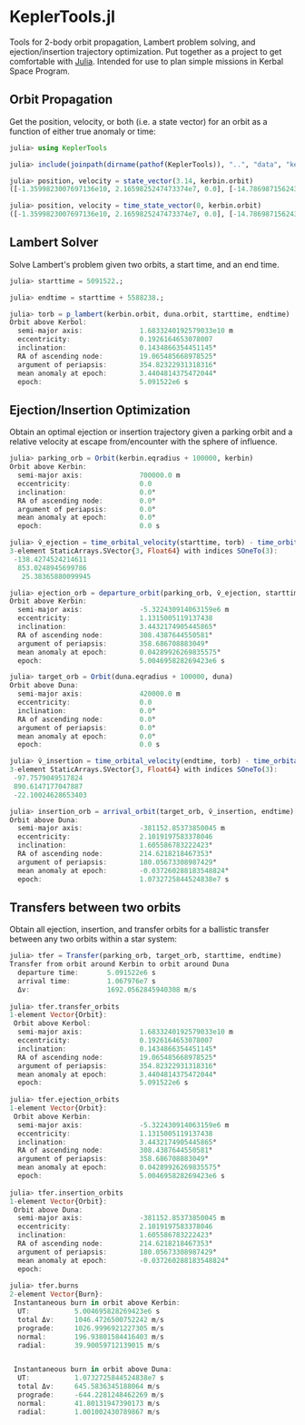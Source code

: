# KeplerTools.jl

Tools for 2-body orbit propagation, Lambert problem solving, and ejection/insertion trajectory optimization. Put together as a project to get comfortable with [Julia](https://julialang.org/). Intended for use to plan simple missions in Kerbal Space Program. 

## Orbit Propagation

Get the position, velocity, or both (i.e. a state vector) for an orbit as a function of either true anomaly or time:

```julia
julia> using KeplerTools

julia> include(joinpath(dirname(pathof(KeplerTools)), "..", "data", "kerbol_system.jl"));

julia> position, velocity = state_vector(3.14, kerbin.orbit)
([-1.3599823007697136e10, 2.1659825247473374e7, 0.0], [-14.786987156243779, -9284.488948751467, 0.0])

julia> position, velocity = time_state_vector(0, kerbin.orbit)
([-1.3599823007697136e10, 2.1659825247473374e7, 0.0], [-14.786987156243779, -9284.488948751467, 0.0])
```

## Lambert Solver

Solve Lambert's problem given two orbits, a start time, and an end time.

```julia
julia> starttime = 5091522.; 

julia> endtime = starttime + 5588238.;

julia> torb = p_lambert(kerbin.orbit, duna.orbit, starttime, endtime)
Orbit above Kerbol:
  semi-major axis:              1.6833240192579033e10 m
  eccentricity:                 0.1926164653078007
  inclination:                  0.1434866354451145°
  RA of ascending node:         19.065485668978525°
  argument of periapsis:        354.82322931318316°
  mean anomaly at epoch:        3.4404814375472044°
  epoch:                        5.091522e6 s
```

## Ejection/Insertion Optimization

Obtain an optimal ejection or insertion trajectory given a parking orbit and a relative velocity at escape from/encounter with the sphere of influence. 

```julia
julia> parking_orb = Orbit(kerbin.eqradius + 100000, kerbin)
Orbit above Kerbin:
  semi-major axis:              700000.0 m
  eccentricity:                 0.0
  inclination:                  0.0°
  RA of ascending node:         0.0°
  argument of periapsis:        0.0°
  mean anomaly at epoch:        0.0°
  epoch:                        0.0 s

julia> v̄_ejection = time_orbital_velocity(starttime, torb) - time_orbital_velocity(starttime, kerbin.orbit)
3-element StaticArrays.SVector{3, Float64} with indices SOneTo(3):
 -138.4274524214611
  853.0248945699786
   25.38365880099945

julia> ejection_orb = departure_orbit(parking_orb, v̄_ejection, starttime)[1]
Orbit above Kerbin:
  semi-major axis:              -5.322430914063159e6 m
  eccentricity:                 1.1315005119137438
  inclination:                  3.4432174905445865°
  RA of ascending node:         308.4387644550581°
  argument of periapsis:        358.686708883049°
  mean anomaly at epoch:        0.04289926269835575°
  epoch:                        5.004695828269423e6 s

julia> target_orb = Orbit(duna.eqradius + 100000, duna)
Orbit above Duna:
  semi-major axis:              420000.0 m
  eccentricity:                 0.0
  inclination:                  0.0°
  RA of ascending node:         0.0°
  argument of periapsis:        0.0°
  mean anomaly at epoch:        0.0°
  epoch:                        0.0 s

julia> v̄_insertion = time_orbital_velocity(endtime, torb) - time_orbital_velocity(endtime, duna.orbit)
3-element StaticArrays.SVector{3, Float64} with indices SOneTo(3):
 -97.7579049517824
 890.6147177047887
 -22.10024628653403

julia> insertion_orb = arrival_orbit(target_orb, v̄_insertion, endtime)[1]
Orbit above Duna:
  semi-major axis:              -381152.85373850045 m
  eccentricity:                 2.1019197583378046
  inclination:                  1.605586783222423°
  RA of ascending node:         214.6218218467353°
  argument of periapsis:        180.05673308987429°
  mean anomaly at epoch:        -0.037260288183548824°
  epoch:                        1.0732725844524838e7 s
```

## Transfers between two orbits

Obtain all ejection, insertion, and transfer orbits for a ballistic transfer between any two orbits within a star system:

```julia
julia> tfer = Transfer(parking_orb, target_orb, starttime, endtime)
Transfer from orbit around Kerbin to orbit around Duna
  departure time:       5.091522e6 s
  arrival time:         1.067976e7 s
  Δv:                   1692.0562845940308 m/s
  
julia> tfer.transfer_orbits
1-element Vector{Orbit}:
 Orbit above Kerbol:
  semi-major axis:              1.6833240192579033e10 m
  eccentricity:                 0.1926164653078007
  inclination:                  0.1434866354451145°
  RA of ascending node:         19.065485668978525°
  argument of periapsis:        354.82322931318316°
  mean anomaly at epoch:        3.4404814375472044°
  epoch:                        5.091522e6 s
  
julia> tfer.ejection_orbits
1-element Vector{Orbit}:
 Orbit above Kerbin:
  semi-major axis:              -5.322430914063159e6 m
  eccentricity:                 1.1315005119137438
  inclination:                  3.4432174905445865°
  RA of ascending node:         308.4387644550581°
  argument of periapsis:        358.686708883049°
  mean anomaly at epoch:        0.04289926269835575°
  epoch:                        5.004695828269423e6 s
  
julia> tfer.insertion_orbits
1-element Vector{Orbit}:
 Orbit above Duna:
  semi-major axis:              -381152.85373850045 m
  eccentricity:                 2.1019197583378046
  inclination:                  1.605586783222423°
  RA of ascending node:         214.6218218467353°
  argument of periapsis:        180.05673308987429°
  mean anomaly at epoch:        -0.037260288183548824°
  epoch:   
  
julia> tfer.burns
2-element Vector{Burn}:
 Instantaneous burn in orbit above Kerbin:
  UT:           5.004695828269423e6 s
  total Δv:     1046.4726500752242 m/s
  prograde:     1026.9996921227305 m/s
  normal:       196.93801584416403 m/s
  radial:       39.90059712139015 m/s


 Instantaneous burn in orbit above Duna:
  UT:           1.0732725844524838e7 s
  total Δv:     645.5836345188064 m/s
  prograde:     -644.2281248462269 m/s
  normal:       41.80131947390173 m/s
  radial:       1.001002430789867 m/s
```
